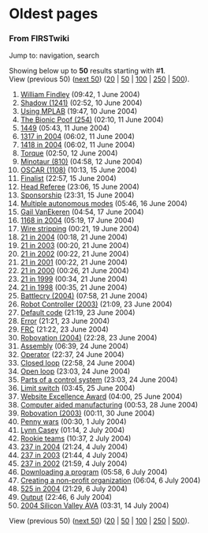 # Oldest pages

### From FIRSTwiki

Jump to: navigation, search

Showing below up to **50** results starting with #**1**.  
View (previous 50) ([next
50](/index.php?title=Special:Ancientpages&limit=50&offset=50))
([20](/index.php?title=Special:Ancientpages&limit=20&offset=0) |
[50](/index.php?title=Special:Ancientpages&limit=50&offset=0) |
[100](/index.php?title=Special:Ancientpages&limit=100&offset=0) |
[250](/index.php?title=Special:Ancientpages&limit=250&offset=0) |
[500](/index.php?title=Special:Ancientpages&limit=500&offset=0)).

  1. [William Findley](William_Findley "William Findley" ) (09:42, 1 June 2004)
  2. [Shadow (1241)](Shadow_%281241%29 "Shadow \(1241\)" ) (02:52, 10 June 2004)
  3. [Using MPLAB](Using_MPLAB "Using MPLAB" ) (19:47, 10 June 2004)
  4. [The Bionic Poof (254)](The_Bionic_Poof_%28254%29 "The Bionic Poof \(254\)" ) (02:10, 11 June 2004)
  5. [1449](1449 "1449" ) (05:43, 11 June 2004)
  6. [1317 in 2004](1317_in_2004 "1317 in 2004" ) (06:02, 11 June 2004)
  7. [1418 in 2004](1418_in_2004 "1418 in 2004" ) (06:02, 11 June 2004)
  8. [Torque](Torque "Torque" ) (02:50, 12 June 2004)
  9. [Minotaur (810)](Minotaur_%28810%29 "Minotaur \(810\)" ) (04:58, 12 June 2004)
  10. [OSCAR (1108)](OSCAR_%281108%29 "OSCAR \(1108\)" ) (10:13, 15 June 2004)
  11. [Finalist](Finalist "Finalist" ) (22:57, 15 June 2004)
  12. [Head Referee](Head_Referee "Head Referee" ) (23:06, 15 June 2004)
  13. [Sponsorship](Sponsorship "Sponsorship" ) (23:31, 15 June 2004)
  14. [Multiple autonomous modes](Multiple_autonomous_modes "Multiple autonomous modes" ) (05:46, 16 June 2004)
  15. [Gail VanEkeren](Gail_VanEkeren "Gail VanEkeren" ) (04:54, 17 June 2004)
  16. [1168 in 2004](1168_in_2004 "1168 in 2004" ) (05:19, 17 June 2004)
  17. [Wire stripping](Wire_stripping "Wire stripping" ) (00:21, 19 June 2004)
  18. [21 in 2004](21_in_2004 "21 in 2004" ) (00:18, 21 June 2004)
  19. [21 in 2003](21_in_2003 "21 in 2003" ) (00:20, 21 June 2004)
  20. [21 in 2002](21_in_2002 "21 in 2002" ) (00:22, 21 June 2004)
  21. [21 in 2001](21_in_2001 "21 in 2001" ) (00:22, 21 June 2004)
  22. [21 in 2000](21_in_2000 "21 in 2000" ) (00:26, 21 June 2004)
  23. [21 in 1999](21_in_1999 "21 in 1999" ) (00:34, 21 June 2004)
  24. [21 in 1998](21_in_1998 "21 in 1998" ) (00:35, 21 June 2004)
  25. [Battlecry (2004)](Battlecry_%282004%29 "Battlecry \(2004\)" ) (07:58, 21 June 2004)
  26. [Robot Controller (2003)](Robot_Controller_%282003%29 "Robot Controller \(2003\)" ) (21:09, 23 June 2004)
  27. [Default code](Default_code "Default code" ) (21:19, 23 June 2004)
  28. [Error](Error "Error" ) (21:21, 23 June 2004)
  29. [FRC](FRC "FRC" ) (21:22, 23 June 2004)
  30. [Robovation (2004)](Robovation_%282004%29 "Robovation \(2004\)" ) (22:28, 23 June 2004)
  31. [Assembly](Assembly "Assembly" ) (06:39, 24 June 2004)
  32. [Operator](Operator "Operator" ) (22:37, 24 June 2004)
  33. [Closed loop](Closed_loop "Closed loop" ) (22:58, 24 June 2004)
  34. [Open loop](Open_loop "Open loop" ) (23:03, 24 June 2004)
  35. [Parts of a control system](Parts_of_a_control_system "Parts of a control system" ) (23:03, 24 June 2004)
  36. [Limit switch](Limit_switch "Limit switch" ) (03:45, 25 June 2004)
  37. [Website Excellence Award](Website_Excellence_Award "Website Excellence Award" ) (04:00, 25 June 2004)
  38. [Computer aided manufacturing](Computer_aided_manufacturing "Computer aided manufacturing" ) (00:53, 28 June 2004)
  39. [Robovation (2003)](Robovation_%282003%29 "Robovation \(2003\)" ) (00:11, 30 June 2004)
  40. [Penny wars](Penny_wars "Penny wars" ) (00:30, 1 July 2004)
  41. [Lynn Casey](Lynn_Casey "Lynn Casey" ) (01:14, 2 July 2004)
  42. [Rookie teams](Rookie_teams "Rookie teams" ) (10:37, 2 July 2004)
  43. [237 in 2004](237_in_2004 "237 in 2004" ) (21:24, 4 July 2004)
  44. [237 in 2003](237_in_2003 "237 in 2003" ) (21:44, 4 July 2004)
  45. [237 in 2002](237_in_2002 "237 in 2002" ) (21:59, 4 July 2004)
  46. [Downloading a program](Downloading_a_program "Downloading a program" ) (05:58, 6 July 2004)
  47. [Creating a non-profit organization](Creating_a_non-profit_organization "Creating a non-profit organization" ) (06:04, 6 July 2004)
  48. [525 in 2004](525_in_2004 "525 in 2004" ) (21:29, 6 July 2004)
  49. [Output](Output "Output" ) (22:46, 6 July 2004)
  50. [2004 Silicon Valley AVA](2004_Silicon_Valley_AVA "2004 Silicon Valley AVA" ) (03:31, 14 July 2004)

View (previous 50) ([next
50](/index.php?title=Special:Ancientpages&limit=50&offset=50))
([20](/index.php?title=Special:Ancientpages&limit=20&offset=0) |
[50](/index.php?title=Special:Ancientpages&limit=50&offset=0) |
[100](/index.php?title=Special:Ancientpages&limit=100&offset=0) |
[250](/index.php?title=Special:Ancientpages&limit=250&offset=0) |
[500](/index.php?title=Special:Ancientpages&limit=500&offset=0)).

